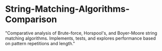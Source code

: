 # String-Matching-Algorithms-Comparison
"Comparative analysis of Brute-force, Horspool's, and Boyer-Moore string matching algorithms. Implements, tests, and explores performance based on pattern repetitions and length."
